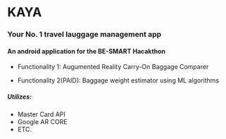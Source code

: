 # KAYA 
### Your No. 1 travel lauggage management app

#### An android application for the BE-SMART Hacakthon

* Functionality 1: Augumented Reality Carry-On Baggage Comparer

* Functionality 2(PAID): Baggage weight estimator using ML algorithms

##### Utilizes:
* Master Card API
* Google AR CORE 
* ETC.

